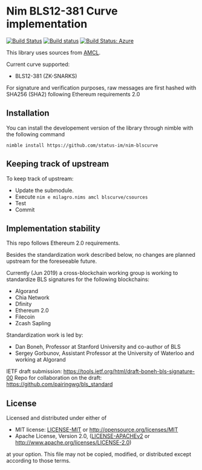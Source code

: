 # Nim BLS12-381 Curve implementation

[![Build Status](https://travis-ci.org/status-im/nim-blscurve.svg?branch=master)](https://travis-ci.org/status-im/nim-blscurve)
[![Build status](https://ci.appveyor.com/api/projects/status/6l1il60ljfbtxw3g/branch/master?svg=true)](https://ci.appveyor.com/project/nimbus/nim-blscurve/branch/master)
[![Build Status: Azure](https://img.shields.io/azure-devops/build/nimbus-dev/0c305144-232d-4f3e-ba77-93e4e81182da/4/master?label=Azure%20%28Linux%2064-bit%2C%20Windows%2032-bit%2F64-bit%2C%20MacOS%2064-bit%29)](https://dev.azure.com/nimbus-dev/nim-blscurve/_build?definitionId=4&branchName=master)


This library uses sources from [AMCL](https://github.com/apache/incubator-milagro-crypto-c).

Current curve supported:

  - BLS12-381 (ZK-SNARKS)

For signature and verification purposes, raw messages are first hashed with SHA256 (SHA2)
following Ethereum requirements 2.0

## Installation

You can install the developement version of the library through nimble with the following command
```
nimble install https://github.com/status-im/nim-blscurve
```

## Keeping track of upstream

To keep track of upstream:

- Update the submodule.
- Execute `nim e milagro.nims amcl blscurve/csources`
- Test
- Commit

## Implementation stability

This repo follows Ethereum 2.0 requirements.

Besides the standardization work described below, no changes are planned upstream
for the foreseeable future.

Currently (Jun 2019) a cross-blockchain working group is working to standardize BLS signatures
for the following blockchains:
- Algorand
- Chia Network
- Dfinity
- Ethereum 2.0
- Filecoin
- Zcash Sapling

Standardization work is led by:
- Dan Boneh, Professor at Stanford University and co-author of BLS
- Sergey Gorbunov, Assistant Professor at the University of Waterloo and working at Algorand

IETF draft submission: https://tools.ietf.org/html/draft-boneh-bls-signature-00
Repo for collaboration on the draft: https://github.com/pairingwg/bls_standard

## License

Licensed and distributed under either of

* MIT license: [LICENSE-MIT](LICENSE-MIT) or http://opensource.org/licenses/MIT
* Apache License, Version 2.0, ([LICENSE-APACHEv2](LICENSE-APACHEv2) or http://www.apache.org/licenses/LICENSE-2.0)

at your option. This file may not be copied, modified, or distributed except according to those terms.
